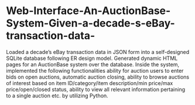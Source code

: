 # Web-Interface-An-AuctionBase-System-Given-a-decade-s-eBay-transaction-data-
Loaded a decade’s eBay transaction data in JSON form into a self-designed SQLite database following ER design model. Generated dynamic HTML pages for an AuctionBase system over the database. Inside the system, implemented the following functionalities ability for auction users to enter bids on open auctions, automatic auction closing, ability to browse auctions of interest based on item ID/category/item description/min price/max price/open/closed status, ability to view all relevant information pertaining to a single auction etc. by utilizing Python.
